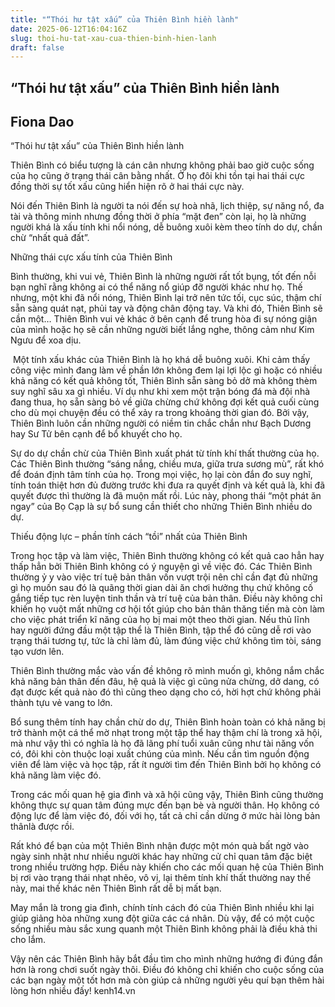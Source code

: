 ```yaml
---
title: "“Thói hư tật xấu” của Thiên Bình hiền lành"
date: 2025-06-12T16:04:16Z
slug: thoi-hu-tat-xau-cua-thien-binh-hien-lanh
draft: false
---
```


## “Thói hư tật xấu” của Thiên Bình hiền lành

## Fiona Dao

“Thói hư tật xấu” của Thiên Bình hiền lành​

 
Thiên Bình có biểu tượng là cán cân nhưng không phải bao giờ cuộc sống của họ cũng ở trạng thái cân bằng nhất. Ở họ đôi khi tồn tại hai thái cực đồng thời sự tốt xấu cũng hiển hiện rõ ở hai thái cực này.
 
Nói đến Thiên Bình là người ta nói đến sự hoà nhã, lịch thiệp, sự năng nổ, đa tài và thông minh nhưng đồng thời ở phía “mặt đen” còn lại, họ là những người khá là xấu tính khi nổi nóng, dễ buông xuôi kèm theo tính do dự, chần chừ “nhất quả đất”.
 
Những thái cực xấu tính của Thiên Bình
 
Bình thường, khi vui vẻ, Thiên Bình là những người rất tốt bụng, tốt đến nỗi bạn nghĩ rằng không ai có thể năng nổ giúp đỡ người khác như họ. Thế nhưng, một khi đã nổi nóng, Thiên Bình lại trở nên tức tối, cục súc, thậm chí sẵn sàng quát nạt, phủi tay và động chân động tay. Và khi đó, Thiên Bình sẽ cần một… Thiên Bình vui vẻ khác ở bên cạnh để trung hòa đi sự nóng giận của mình hoặc họ sẽ cần những người biết lắng nghe, thông cảm như Kim Ngưu để xoa dịu.
 
​ 
Một tính xấu khác của Thiên Bình là họ khá dễ buông xuôi. Khi cảm thấy công việc mình đang làm về phần lớn không đem lại lợi lộc gì hoặc có nhiều khả năng có kết quả không tốt, Thiên Bình sẵn sàng bỏ dở mà không thèm suy nghĩ sâu xa gì nhiều. Ví dụ như khi xem một trận bóng đá mà đội nhà đang thua, họ sẵn sàng bỏ về giữa chừng chứ không đợi kết quả cuối cùng cho dù mọi chuyện đều có thể xảy ra trong khoảng thời gian đó. Bởi vậy, Thiên Bình luôn cần những người có niềm tin chắc chắn như Bạch Dương hay Sư Tử bên cạnh để bổ khuyết cho họ.
 
Sự do dự chần chừ của Thiên Bình xuất phát từ tính khí thất thường của họ. Các Thiên Bình thường “sáng nắng, chiều mưa, giữa trưa sương mù”, rất khó để đoán định tâm tính của họ. Trong mọi việc, họ lại còn đắn đo suy nghĩ, tính toán thiệt hơn đủ đường trước khi đưa ra quyết định và kết quả là, khi đã quyết được thì thường là đã muộn mất rồi. Lúc này, phong thái “một phát ăn ngay” của Bọ Cạp là sự bổ sung cần thiết cho những Thiên Bình nhiều do dự.
 
Thiếu động lực – phần tính cách “tồi” nhất của Thiên Bình
 
Trong học tập và làm việc, Thiên Bình thường không có kết quả cao hẳn hay thấp hẳn bởi Thiên Bình không có ý nguyện gì về việc đó. Các Thiên Bình thường ỷ y vào việc trí tuệ bản thân vốn vượt trội nên chỉ cần đạt đủ những gì họ muốn sau đó là quãng thời gian dài ăn chơi hưởng thụ chứ không cố gắng tiếp tục rèn luyện tinh thần và trí tuệ của bản thân. Điều này không chỉ khiến họ vuột mất những cơ hội tốt giúp cho bản thân thăng tiến mà còn làm cho việc phát triển kĩ năng của họ bị mai một theo thời gian. Nếu thủ lĩnh hay người đứng đầu một tập thể là Thiên Bình, tập thể đó cũng dễ rơi vào trạng thái tương tự, tức là chỉ làm đủ, làm đúng việc chứ không tìm tòi, sáng tạo vươn lên.
 
​Thiên Bình thường mắc vào vấn đề không rõ mình muốn gì, không nắm chắc khả năng bản thân đến đâu, hệ quả là việc gì cũng nửa chừng, dở dang, có đạt được kết quả nào đó thì cũng theo dạng cho có, hời hợt chứ không phải thành tựu vẻ vang to lớn.
 
Bổ sung thêm tính hay chần chừ do dự, Thiên Bình hoàn toàn có khả năng bị trở thành một cá thể mờ  nhạt trong một tập thể hay thậm chí là trong xã hội, mà như vậy thì có nghĩa là họ đã lãng phí tuổi xuân cũng như tài năng vốn có, đôi khi còn thuộc loại xuất chúng của mình. Nếu cần tìm nguồn động viên để làm việc và học tập, rất ít người tìm đến Thiên Bình bởi họ không có khả năng làm việc đó.
 
Trong các mối quan hệ gia đình và xã hội cũng vậy, Thiên Bình cũng thường không thực sự quan tâm đúng mực đến bạn bè và người thân. Họ không có động lực để làm việc đó, đối với họ, tất cả chỉ cần dừng ở mức hài lòng bản thânlà được rồi.
 
Rất khó để bạn của một Thiên Bình nhận được một món quà bất ngờ vào ngày sinh nhật như nhiều người khác hay những cử chỉ quan tâm đặc biệt trong nhiều trường hợp. Điều này khiến cho các mối quan hệ của Thiên Bình bị rơi vào trạng thái nhạt nhẽo, vô vị, lại thêm tính khí thất thường nay thế này, mai thế khác nên Thiên Bình rất dễ bị mất bạn.
 
May mắn là trong gia đình, chính tính cách đó của Thiên Bình nhiều khi lại giúp giảng hòa những xung đột giữa các cá nhân. Dù vậy, để có một cuộc sống nhiều màu sắc xung quanh một Thiên Bình không phải là điều khả thi cho lắm.  
 
Vậy nên các Thiên Bình hãy bắt đầu tìm cho mình những hướng đi đúng đắn hơn là rong chơi suốt ngày thôi. Điều đó không chỉ khiến cho cuộc sống của các bạn ngày một tốt hơn mà còn giúp cả những người yêu quí bạn thêm hài lòng hơn nhiều đấy!
kenh14.vn​